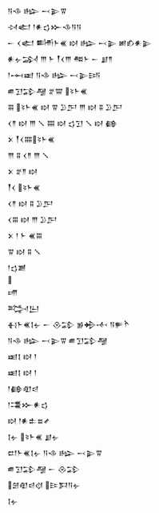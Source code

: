 <div class='block'>
<div class='line'>𒀀𒈾 𒈗 𒁁𒉌𒐊</div>
<div class='line'>𒀴𒅗 𒁹𒀭𒌓𒁍𒈾𒀀𒀀</div>
<div class='line'>𒀸 𒌋𒅗 𒌦𒈨𒌍 𒊭 𒈗 𒁁𒉌 𒅖𒁓𒀭𒉌</div>
<div class='line'>𒀭𒉡𒋆 𒐈 𒈨 𒐕𒌋𒐈 𒍣𒈨 𒀸 𒋗𒈫</div>
<div class='line'>𒁹𒆰𒀜 𒀀𒈾 𒈗 𒁁𒉌𒅀</div>
<div class='line'>𒌑𒋛𒁉𒆷 𒐐𒐌 𒂟𒈨𒌍</div>
<div class='line'>𒐋 𒂟𒈨𒌍 𒊭 𒐊 𒊒𒂅 𒐈 𒊭 𒐉 𒊒𒂅</div>
<div class='line'>𒌋𒈫 𒊭 𒐈 𒑳 𒐍 𒊭 𒌓𒋛 𒑳 𒊭 𒂵</div>
<div class='line'>𒉽 𒐕𒌋𒐍𒂟𒈨𒌍</div>
<div class='line'>𒐈 𒐉 𒌋𒈫 𒐈 𒑳</div>
<div class='line'>𒉽 𒐐𒈫 𒊭</div>
<div class='line'>𒐕𒌋 𒂟𒈨𒌍</div>
<div class='line'>𒌋𒈫 𒊭 𒐉 𒊒𒂅</div>
<div class='line'>𒌋𒐋 𒊭 𒐈 𒊒𒂅</div>
<div class='line'>𒉽 𒁹 𒈨 𒌍𒐋</div>
<div class='line'>𒐊 𒊭 𒐉 𒑳</div>
<div class='line'>𒁹𒌓𒋢</div>
<div class='line'></div>
<div class='line'>𒋬</div>
<div class='line'>𒅋𒌨</div>
<div class='line'>𒈬𒈨𒌍𒋙𒉡 𒀸 𒊮𒁉 𒂊𒄈𒋾 𒀀𒊓𒋻</div>
<div class='line'>𒀀𒈾 𒈗 𒁁𒉌𒐊 𒌑𒋛𒁉𒆷</div>
<div class='line'>𒀜𒋙 𒊭 𒁹</div>
<div class='line'>𒀜𒋙 𒊭 𒁹</div>
<div class='line'>𒁹𒂵𒊏𒁀</div>
<div class='line'>𒁹𒃮𒁍𒀭𒌓</div>
<div class='line'>𒊭 𒁹𒀭𒉺𒊺𒍦</div>
<div class='line'>𒋙𒉡 𒂟𒈨𒌍 𒋗𒉡</div>
<div class='line'>𒄨𒈨𒌍𒋙𒉡 𒀀𒈾 𒈗 𒁁𒉌𒐊</div>
<div class='line'>𒌑𒋛𒁉𒆷 𒀸 𒊮𒁉</div>
<div class='line'>𒇡𒊏𒁀𒋼 𒄿𒁕𒀀𒉡</div>
<div class='line'>𒋙𒉡</div>
</div>